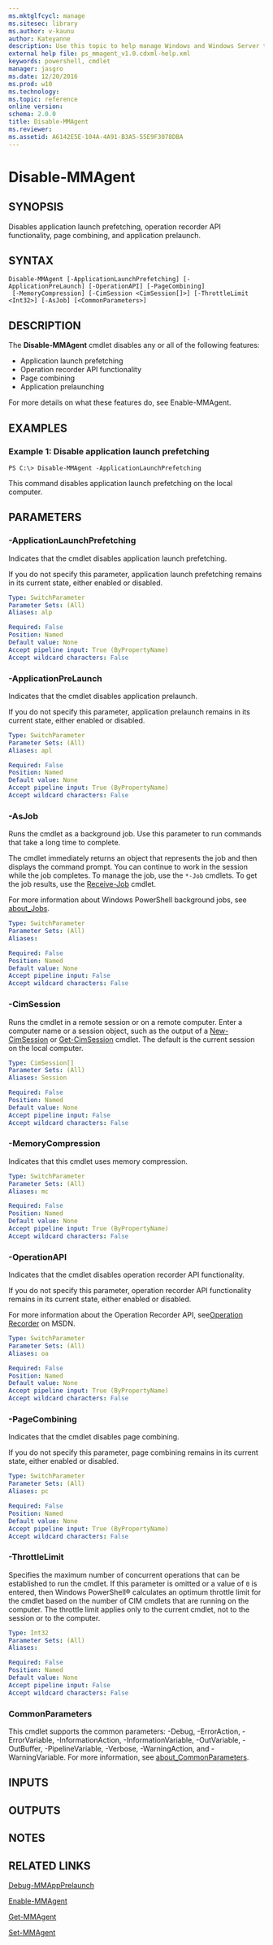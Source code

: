 ```yaml
---
ms.mktglfcycl: manage
ms.sitesec: library
ms.author: v-kaunu
author: Kateyanne
description: Use this topic to help manage Windows and Windows Server technologies with Windows PowerShell.
external help file: ps_mmagent_v1.0.cdxml-help.xml
keywords: powershell, cmdlet
manager: jasgro
ms.date: 12/20/2016
ms.prod: w10
ms.technology: 
ms.topic: reference
online version: 
schema: 2.0.0
title: Disable-MMAgent
ms.reviewer:
ms.assetid: A6142E5E-104A-4A91-B3A5-55E9F3078DBA
---
```


# Disable-MMAgent

## SYNOPSIS
Disables application launch prefetching, operation recorder API functionality, page combining, and application prelaunch.

## SYNTAX

```
Disable-MMAgent [-ApplicationLaunchPrefetching] [-ApplicationPreLaunch] [-OperationAPI] [-PageCombining]
 [-MemoryCompression] [-CimSession <CimSession[]>] [-ThrottleLimit <Int32>] [-AsJob] [<CommonParameters>]
```

## DESCRIPTION
The **Disable-MMAgent** cmdlet disables any or all of the following features:
- Application launch prefetching 
- Operation recorder API functionality
- Page combining
- Application prelaunching

For more details on what these features do, see Enable-MMAgent.

## EXAMPLES

### Example 1: Disable application launch prefetching
```
PS C:\> Disable-MMAgent -ApplicationLaunchPrefetching
```

This command disables application launch prefetching on the local computer.

## PARAMETERS

### -ApplicationLaunchPrefetching
Indicates that the cmdlet disables application launch prefetching.

If you do not specify this parameter, application launch prefetching remains in its current state, either enabled or disabled.

```yaml
Type: SwitchParameter
Parameter Sets: (All)
Aliases: alp

Required: False
Position: Named
Default value: None
Accept pipeline input: True (ByPropertyName)
Accept wildcard characters: False
```

### -ApplicationPreLaunch
Indicates that the cmdlet disables application prelaunch.

If you do not specify this parameter, application prelaunch remains in its current state, either enabled or disabled.

```yaml
Type: SwitchParameter
Parameter Sets: (All)
Aliases: apl

Required: False
Position: Named
Default value: None
Accept pipeline input: True (ByPropertyName)
Accept wildcard characters: False
```

### -AsJob
Runs the cmdlet as a background job. Use this parameter to run commands that take a long time to complete. 

The cmdlet immediately returns an object that represents the job and then displays the command prompt. 
You can continue to work in the session while the job completes. 
To manage the job, use the `*-Job` cmdlets. 
To get the job results, use the [Receive-Job](http://go.microsoft.com/fwlink/?LinkID=113372) cmdlet. 

For more information about Windows PowerShell background jobs, see [about_Jobs](http://go.microsoft.com/fwlink/?LinkID=113251).

```yaml
Type: SwitchParameter
Parameter Sets: (All)
Aliases: 

Required: False
Position: Named
Default value: None
Accept pipeline input: False
Accept wildcard characters: False
```

### -CimSession
Runs the cmdlet in a remote session or on a remote computer.
Enter a computer name or a session object, such as the output of a [New-CimSession](http://go.microsoft.com/fwlink/p/?LinkId=227967) or [Get-CimSession](http://go.microsoft.com/fwlink/p/?LinkId=227966) cmdlet.
The default is the current session on the local computer.

```yaml
Type: CimSession[]
Parameter Sets: (All)
Aliases: Session

Required: False
Position: Named
Default value: None
Accept pipeline input: False
Accept wildcard characters: False
```

### -MemoryCompression
Indicates that this cmdlet uses memory compression.

```yaml
Type: SwitchParameter
Parameter Sets: (All)
Aliases: mc

Required: False
Position: Named
Default value: None
Accept pipeline input: True (ByPropertyName)
Accept wildcard characters: False
```

### -OperationAPI
Indicates that the cmdlet disables operation recorder API functionality.

If you do not specify this parameter, operation recorder API functionality remains in its current state, either enabled or disabled.

For more information about the Operation Recorder API, see[Operation Recorder](http://msdn.microsoft.com/library/windows/desktop/hh437575.aspx) on MSDN.

```yaml
Type: SwitchParameter
Parameter Sets: (All)
Aliases: oa

Required: False
Position: Named
Default value: None
Accept pipeline input: True (ByPropertyName)
Accept wildcard characters: False
```

### -PageCombining
Indicates that the cmdlet disables page combining.

If you do not specify this parameter, page combining remains in its current state, either enabled or disabled.

```yaml
Type: SwitchParameter
Parameter Sets: (All)
Aliases: pc

Required: False
Position: Named
Default value: None
Accept pipeline input: True (ByPropertyName)
Accept wildcard characters: False
```

### -ThrottleLimit
Specifies the maximum number of concurrent operations that can be established to run the cmdlet.
If this parameter is omitted or a value of `0` is entered, then Windows PowerShell® calculates an optimum throttle limit for the cmdlet based on the number of CIM cmdlets that are running on the computer.
The throttle limit applies only to the current cmdlet, not to the session or to the computer.

```yaml
Type: Int32
Parameter Sets: (All)
Aliases: 

Required: False
Position: Named
Default value: None
Accept pipeline input: False
Accept wildcard characters: False
```

### CommonParameters
This cmdlet supports the common parameters: -Debug, -ErrorAction, -ErrorVariable, -InformationAction, -InformationVariable, -OutVariable, -OutBuffer, -PipelineVariable, -Verbose, -WarningAction, and -WarningVariable. For more information, see [about_CommonParameters](http://go.microsoft.com/fwlink/?LinkID=113216).

## INPUTS

## OUTPUTS

## NOTES

## RELATED LINKS

[Debug-MMAppPrelaunch](./Debug-MMAppPrelaunch.md)

[Enable-MMAgent](./Enable-MMAgent.md)

[Get-MMAgent](./Get-MMAgent.md)

[Set-MMAgent](./Set-MMAgent.md)

